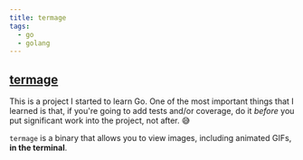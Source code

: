 ```yaml
---
title: termage
tags:
  - go
  - golang
---
```

## [termage](https://github.com/spenserblack/termage)

This is a project I started to learn Go. One of the most important things
that I learned is that, if you're going to add tests and/or coverage, do
it *before* you put significant work into the project, not after. 😅

`termage` is a binary that allows you to view images, including animated
GIFs, **in the terminal**.
